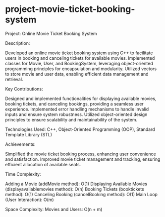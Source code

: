 ﻿# project-movie-ticket-booking-system

Project: Online Movie Ticket Booking System

Description:

Developed an online movie ticket booking system using C++ to facilitate users in booking and canceling tickets for available movies.
Implemented classes for Movie, User, and BookingSystem, leveraging object-oriented programming principles for encapsulation and modularity.
Utilized vectors to store movie and user data, enabling efficient data management and retrieval.

Key Contributions:

Designed and implemented functionalities for displaying available movies, booking tickets, and canceling bookings, providing a seamless user experience.
Implemented error handling mechanisms to handle invalid inputs and ensure system robustness.
Utilized object-oriented design principles to ensure scalability and maintainability of the system.

Technologies Used:
C++, Object-Oriented Programming (OOP), Standard Template Library (STL)

Achievements:

Simplified the movie ticket booking process, enhancing user convenience and satisfaction.
Improved movie ticket management and tracking, ensuring efficient allocation of available seats.

Time Complexity:

Adding a Movie (addMovie method): O(1)
Displaying Available Movies (displayavailablemovies method): O(n)
Booking Tickets (booktickets method): O(1)
Canceling Booking (cancelBooking method): O(1)
Main Loop (User Interaction): O(m)

Space Complexity:
Movies and Users: O(n + m)


